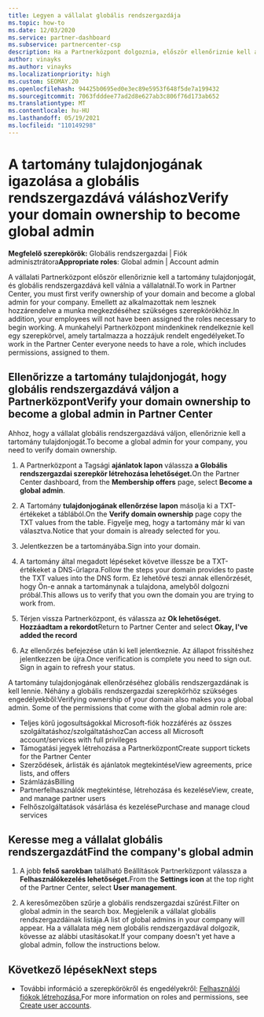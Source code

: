 ```yaml
---
title: Legyen a vállalat globális rendszergazdája
ms.topic: how-to
ms.date: 12/03/2020
ms.service: partner-dashboard
ms.subservice: partnercenter-csp
description: Ha a Partnerközpont dolgoznia, először ellenőriznie kell a tartomány tulajdonjogát. Megtudhatja, hogyan tegye ezt meg, és hogyan válhat globális rendszergazdává, aki felhasználókat adhat hozzá.
author: vinayks
ms.author: vinayks
ms.localizationpriority: high
ms.custom: SEOMAY.20
ms.openlocfilehash: 94425b0695ed0e3ec89e5953f648f5de7a199432
ms.sourcegitcommit: 7063fdddee77ad2d8e627ab3c806f76d173ab652
ms.translationtype: MT
ms.contentlocale: hu-HU
ms.lasthandoff: 05/19/2021
ms.locfileid: "110149298"
---
```

# <a name="verify-your-domain-ownership-to-become-global-admin"></a><span data-ttu-id="c021d-104">A tartomány tulajdonjogának igazolása a globális rendszergazdává váláshoz</span><span class="sxs-lookup"><span data-stu-id="c021d-104">Verify your domain ownership to become global admin</span></span> 


<span data-ttu-id="c021d-105">**Megfelelő szerepkörök:** Globális rendszergazdai | Fiók adminisztrátora</span><span class="sxs-lookup"><span data-stu-id="c021d-105">**Appropriate roles**: Global admin | Account admin</span></span>

<span data-ttu-id="c021d-106">A vállalati Partnerközpont először ellenőriznie kell a tartomány tulajdonjogát, és globális rendszergazdává kell válnia a vállalatnál.</span><span class="sxs-lookup"><span data-stu-id="c021d-106">To work in Partner Center, you must first verify ownership of your domain and become a global admin for your company.</span></span> <span data-ttu-id="c021d-107">Emellett az alkalmazottak nem lesznek hozzárendelve a munka megkezdéséhez szükséges szerepkörökhöz.</span><span class="sxs-lookup"><span data-stu-id="c021d-107">In addition, your employees will not have been assigned the roles necessary to begin working.</span></span>  <span data-ttu-id="c021d-108">A munkahelyi Partnerközpont mindenkinek rendelkeznie kell egy szerepkörvel, amely tartalmazza a hozzájuk rendelt engedélyeket.</span><span class="sxs-lookup"><span data-stu-id="c021d-108">To work in the Partner Center everyone needs to have a role, which includes permissions, assigned to them.</span></span>  

## <a name="verify-your-domain-ownership-to-become-a-global-admin-in-partner-center"></a><span data-ttu-id="c021d-109">Ellenőrizze a tartomány tulajdonjogát, hogy globális rendszergazdává váljon a Partnerközpont</span><span class="sxs-lookup"><span data-stu-id="c021d-109">Verify your domain ownership to become a global admin in Partner Center</span></span>

<span data-ttu-id="c021d-110">Ahhoz, hogy a vállalat globális rendszergazdává váljon, ellenőriznie kell a tartomány tulajdonjogát.</span><span class="sxs-lookup"><span data-stu-id="c021d-110">To become a global admin for your company, you need to verify domain ownership.</span></span>

1. <span data-ttu-id="c021d-111">A Partnerközpont a Tagsági **ajánlatok lapon** válassza **a Globális rendszergazdai szerepkör létrehozása lehetőséget.**</span><span class="sxs-lookup"><span data-stu-id="c021d-111">On the Partner Center dashboard, from the **Membership offers** page, select **Become a global admin**.</span></span> 

2. <span data-ttu-id="c021d-112">A Tartomány **tulajdonjogának ellenőrzése lapon** másolja ki a TXT-értékeket a táblából.</span><span class="sxs-lookup"><span data-stu-id="c021d-112">On the **Verify domain ownership** page copy the TXT values from the table.</span></span> <span data-ttu-id="c021d-113">Figyelje meg, hogy a tartomány már ki van választva.</span><span class="sxs-lookup"><span data-stu-id="c021d-113">Notice that your domain is already selected for you.</span></span>

3. <span data-ttu-id="c021d-114">Jelentkezzen be a tartományába.</span><span class="sxs-lookup"><span data-stu-id="c021d-114">Sign into your domain.</span></span> 

4. <span data-ttu-id="c021d-115">A tartomány által megadott lépéseket követve illessze be a TXT-értékeket a DNS-űrlapra.</span><span class="sxs-lookup"><span data-stu-id="c021d-115">Follow the steps your domain provides to paste the TXT values into the DNS form.</span></span>  <span data-ttu-id="c021d-116">Ez lehetővé teszi annak ellenőrzését, hogy Ön-e annak a tartománynak a tulajdona, amelyből dolgozni próbál.</span><span class="sxs-lookup"><span data-stu-id="c021d-116">This allows us to verify that you own the domain you are trying to work from.</span></span>

5. <span data-ttu-id="c021d-117">Térjen vissza Partnerközpont, és válassza az **Ok lehetőséget. Hozzáadtam a rekordot**</span><span class="sxs-lookup"><span data-stu-id="c021d-117">Return to Partner Center and select **Okay, I've added the record**</span></span>

6. <span data-ttu-id="c021d-118">Az ellenőrzés befejezése után ki kell jelentkeznie. Az állapot frissítéshez jelentkezzen be újra.</span><span class="sxs-lookup"><span data-stu-id="c021d-118">Once verification is complete you need to sign out. Sign in again to refresh your status.</span></span> 

<span data-ttu-id="c021d-119">A tartomány tulajdonjogának ellenőrzéséhez globális rendszergazdának is kell lennie. Néhány a globális rendszergazdai szerepkörhöz szükséges engedélyekből:</span><span class="sxs-lookup"><span data-stu-id="c021d-119">Verifying ownership of your domain also makes you a global admin. Some of the permissions that come with the global admin role are:</span></span>

- <span data-ttu-id="c021d-120">Teljes körű jogosultságokkal Microsoft-fiók hozzáférés az összes szolgáltatáshoz/szolgáltatáshoz</span><span class="sxs-lookup"><span data-stu-id="c021d-120">Can access all Microsoft account/services with full privileges</span></span> 
- <span data-ttu-id="c021d-121">Támogatási jegyek létrehozása a Partnerközpont</span><span class="sxs-lookup"><span data-stu-id="c021d-121">Create support tickets for the Partner Center</span></span>
- <span data-ttu-id="c021d-122">Szerződések, árlisták és ajánlatok megtekintése</span><span class="sxs-lookup"><span data-stu-id="c021d-122">View agreements, price lists, and offers</span></span>
- <span data-ttu-id="c021d-123">Számlázás</span><span class="sxs-lookup"><span data-stu-id="c021d-123">Billing</span></span>
- <span data-ttu-id="c021d-124">Partnerfelhasználók megtekintése, létrehozása és kezelése</span><span class="sxs-lookup"><span data-stu-id="c021d-124">View, create, and manage partner users</span></span>
- <span data-ttu-id="c021d-125">Felhőszolgáltatások vásárlása és kezelése</span><span class="sxs-lookup"><span data-stu-id="c021d-125">Purchase and manage cloud services</span></span>

## <a name="find-the-companys-global-admin"></a><span data-ttu-id="c021d-126">Keresse meg a vállalat globális rendszergazdát</span><span class="sxs-lookup"><span data-stu-id="c021d-126">Find the company's global admin</span></span>

1. <span data-ttu-id="c021d-127">A jobb **felső sarokban** található Beállítások Partnerközpont válassza a **Felhasználókezelés lehetőséget.**</span><span class="sxs-lookup"><span data-stu-id="c021d-127">From the **Settings icon** at the top right of the Partner Center, select **User management**.</span></span>

1. <span data-ttu-id="c021d-128">A keresőmezőben szűrje a globális rendszergazdai szűrést.</span><span class="sxs-lookup"><span data-stu-id="c021d-128">Filter on global admin in the search box.</span></span> <span data-ttu-id="c021d-129">Megjelenik a vállalat globális rendszergazdáinak listája.</span><span class="sxs-lookup"><span data-stu-id="c021d-129">A list of global admins in your company will appear.</span></span> <span data-ttu-id="c021d-130">Ha a vállalata még nem globális rendszergazdával dolgozik, kövesse az alábbi utasításokat.</span><span class="sxs-lookup"><span data-stu-id="c021d-130">If your company doesn't yet have a global admin, follow the instructions below.</span></span>

## <a name="next-steps"></a><span data-ttu-id="c021d-131">Következő lépések</span><span class="sxs-lookup"><span data-stu-id="c021d-131">Next steps</span></span>

- <span data-ttu-id="c021d-132">További információ a szerepkörökről és engedélyekről: [Felhasználói fiókok létrehozása.](create-user-accounts-and-set-permissions.md)</span><span class="sxs-lookup"><span data-stu-id="c021d-132">For more information on roles and permissions, see [Create user accounts](create-user-accounts-and-set-permissions.md).</span></span> 